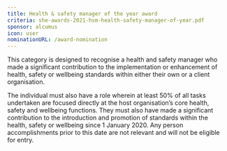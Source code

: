 ```yaml
---
title: Health & safety manager of the year award
criteria: she-awards-2021-hsm-health-safety-manager-of-year.pdf
sponsor: alcumus
icon: user
nominationURL: /award-nomination
---
```

This category is designed to recognise a health and safety manager who made a significant contribution to the implementation or enhancement of health, safety or wellbeing standards within either their own or a client organisation.

The individual must also have a role wherein at least 50% of all tasks undertaken are focused directly at the host organisation’s core health, safety and wellbeing functions. They must also have made a significant contribution to the introduction and promotion of standards within the health, safety or wellbeing since 1 January 2020. Any person accomplishments prior to this date are not relevant and will not be eligible for entry.